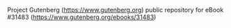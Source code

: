 Project Gutenberg (https://www.gutenberg.org) public repository for eBook #31483 (https://www.gutenberg.org/ebooks/31483)
